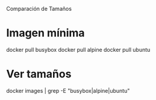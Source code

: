 Comparación de Tamaños

# Imagen mínima
docker pull busybox
docker pull alpine
docker pull ubuntu


# Ver tamaños
docker images | grep -E "busybox|alpine|ubuntu"